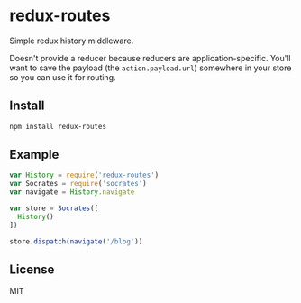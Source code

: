 
# redux-routes

  Simple redux history middleware.

  Doesn't provide a reducer because reducers are application-specific. You'll want to save the payload (the `action.payload.url`) somewhere in your store so you can use it for routing.

## Install

```bash
npm install redux-routes
```

## Example

```js
var History = require('redux-routes')
var Socrates = require('socrates')
var navigate = History.navigate

var store = Socrates([
  History()
])

store.dispatch(navigate('/blog'))
```

## License

MIT
